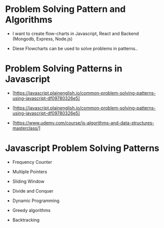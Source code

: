 # Problem Solving Pattern and Algorithms

- I want to create flow-charts in Javascript, React and Backend (Mongodb, Express, Node.js)

- Diese Flowcharts can be used to solve problems in patterns..

# Problem Solving Patterns in Javascript

- [https://javascript.plainenglish.io/common-problem-solving-patterns-using-javascript-df09780326e5]

- [https://javascript.plainenglish.io/common-problem-solving-patterns-using-javascript-df09780326e5]

- [https://www.udemy.com/course/js-algorithms-and-data-structures-masterclass/]

# Javascript Problem Solving Patterns

- Frequency Counter

- Multiple Pointers

- Sliding Window

- Divide and Conquer

- Dynamic Programming

- Greedy algorithms

- Backtracking

